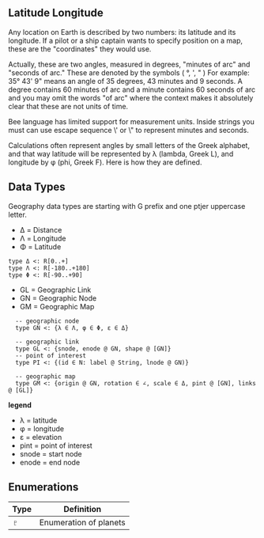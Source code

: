 ## Latitude Longitude

Any location on Earth is described by two numbers: its latitude and its longitude. If a pilot or a ship captain wants to specify position on a map, these are the "coordinates" they would use.

Actually, these are two angles, measured in degrees, "minutes of arc" and "seconds of arc." These are denoted by the symbols ( °,   ',   "  ) For example: 35° 43' 9" means an angle of 35 degrees, 43 minutes and 9 seconds. A degree contains 60 minutes of arc and a minute contains 60 seconds of arc and you may omit the words "of arc" where the context makes it absolutely clear that these are not units of time.

Bee language has limited support for measurement units. Inside strings you must can use escape sequence \\' or \\" to represent minutes and seconds. 

Calculations often represent angles by small letters of the Greek alphabet, and that way latitude will be represented by λ (lambda, Greek L), and longitude by φ (phi, Greek F). Here is how they are defined. 

## Data Types

Geography data types are starting with G prefix and one ptjer uppercase letter.

* Δ = Distance
* Λ = Longitude
* Φ = Latitude

```
type Δ <: R[0..+]       
type Λ <: R[-180..+180] 
type Φ <: R[-90..+90]   
```

* GL = Geographic Link
* GN = Geographic Node
* GM = Geographic Map

```
  -- geographic node
  type GN <: {λ ∈ Λ, φ ∈ Φ, ε ∈ Δ}             
 
  -- geographic link
  type GL <: {snode, enode @ GN, shape @ [GN]} 
  -- point of interest
  type PI <: {(id ∈ N: label @ String, lnode @ GN)} 
 
  -- geographic map
  type GM <: {origin @ GN, rotation ∈ ∠, scale ∈ Δ, pint @ [GN], links @ [GL]}
```

**legend**

* λ = latitude
* φ = longitude
* ε = elevation
* pint  = point of interest
* snode = start node
* enode = end node


## Enumerations

Type   | Definition
-------|---------------------------------------------------------------------------
♇      | Enumeration of planets

